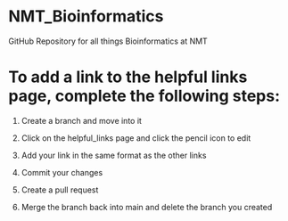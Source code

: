 # NMT_Bioinformatics
GitHub Repository for all things Bioinformatics at NMT

# To add a link to the helpful links page, complete the following steps:

1) Create a branch and move into it

2) Click on the helpful_links page and click the pencil icon to edit

3) Add your link in the same format as the other links

4) Commit your changes

5) Create a pull request

6) Merge the branch back into main and delete the branch you created
